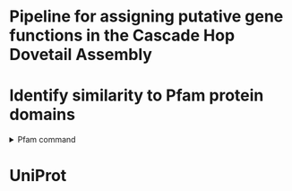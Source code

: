 # Pipeline for assigning putative gene functions in the Cascade Hop Dovetail Assembly 

# Identify similarity to Pfam protein domains
<details>
<summary>Pfam command</summary>  
Pfam release 33.1 (accessed 08/25/2020)  
HMMER 3.3  
<code>hmmscan --cpu 64 --domtblout combinedHopCascadeDovetail.domtblout Pfam-A.hmm geneModels.pep.fasta > combinedHopCascadeDovetail.err</code>  
</details>  

# UniProt
